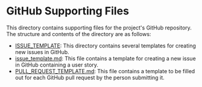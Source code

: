 # GitHub Supporting Files

This directory contains supporting files for the project's GitHub repository. The structure and contents of the directory are as follows:

* [ISSUE_TEMPLATE](ISSUE_TEMPLATE): This directory contains several templates for creating new issues in GitHub.
* [issue_template.md](issue_template.md): This file contains a template for creating a new issue in GitHub containing a user story.
* [PULL_REQUEST_TEMPLATE.md](issue_template.md): This file contains a template to be filled out for each GitHub pull request by the person submitting it.
